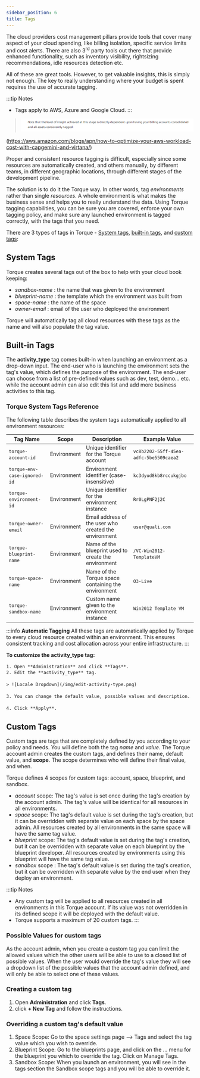 ```yaml
---
sidebar_position: 6
title: Tags
---
```


The cloud providers cost management pillars provide tools that cover many aspect of your cloud spending, like billing isolation, specific service limits and cost alerts. There are also 3<sup>rd</sup> party tools out there that provide enhanced functionality, such as inventory visibility, rightsizing recommendations, idle resources detection etc. 

All of these are great tools. However, to get valuable insights, this is simply not enough. The key to really understanding where your budget is spent requires the use of accurate tagging.

:::tip Notes

- Tags apply to AWS, Azure and Google Cloud.
:::

> ![Locale Dropdown](/img/tags-quote.png)

(https://aws.amazon.com/blogs/apn/how-to-optimize-your-aws-workload-cost-with-capgemini-and-virtana/)

Proper and consistent resource tagging is difficult, especially since some resources are automatically created, and others manually, by different teams, in different geographic locations, through different stages of the development pipeline. 

The solution is to do it the Torque way. In other words, tag *environments* rather than single *resources*. A whole environment is what makes the business sense and helps you to really understand the data. Using Torque tagging capabilities, you can be sure you are covered, enforce your own tagging policy, and make sure any launched environment is tagged correctly, with the tags that you need.

There are 3 types of tags in Torque - [System tags](#system-tags), [built-in tags](#built-in-tags), and [custom tags](#custom-tags):

## System Tags
  
  Torque creates several tags out of the box to help with your cloud book keeping:
  - *sandbox-name* : the name that was given to the environment
  - *blueprint-name* : the template which the environment was built from
  - *space-name* : the name of the space 
  - *owner-email* : email of the user who deployed the environment 

  Torque will automatically tag all cloud resources with these tags as the name and will also populate the tag value.

## Built-in Tags
  
  The __activity_type__ tag comes built-in when launching an environment as a drop-down input. The end-user who is launching the environment sets the tag's value, which defines the purpose of the environment. The end-user can choose from a list of pre-defined values such as dev, test, demo... etc. while the account admin can also edit this list and add more business activities to this tag.

### Torque System Tags Reference

The following table describes the system tags automatically applied to all environment resources:

| Tag Name | Scope | Description | Example Value |
|----------|-------|-------------|---------------|
| `torque-account-id` | Environment | Unique identifier for the Torque account | `vc8b2202-55ff-45ea-adfc-5be5509caea2` |
| `torque-env-case-ignored-id` | Environment | Environment identifier (case-insensitive) | `kc3dyud8kb8rccukgjbo` |
| `torque-environment-id` | Environment | Unique identifier for the environment instance | `Rr0LgPNF2j2C` |
| `torque-owner-email` | Environment | Email address of the user who created the environment | `user@quali.com` |
| `torque-blueprint-name` | Environment | Name of the blueprint used to create the environment | `/VC-Win2012-TemplateVM` |
| `torque-space-name` | Environment | Name of the Torque space containing the environment | `O3-Live` |
| `torque-sandbox-name` | Environment | Custom name given to the environment instance | `Win2012 Template VM` |

:::info
**Automatic Tagging**
All these tags are automatically applied by Torque to every cloud resource created within an environment. This ensures consistent tracking and cost allocation across your entire infrastructure.
:::

  **To customize the activity_type tag:**

    1. Open **Administration** and click **Tags**.
    2. Edit the **activity_type** tag.

    > ![Locale Dropdown](/img/edit-activity-type.png)

    3. You can change the default value, possible values and description.

    4. Click **Apply**.


## Custom Tags

Custom tags are tags that are completely defined by you according to your policy and needs. You will define both the tag *name* and *value*. The Torque account admin creates the custom tags, and defines their name, default value, and **scope**. The scope determines who will define their final value, and when. 

Torque defines 4 scopes for custom tags: account, space, blueprint, and sandbox. 

- *account* scope: The tag's value is set once during the tag's creation by the account admin. The tag's value will be identical for all resources in all environments. 
- *space* scope: The tag's default value is set during the tag's creation, but it can be overridden with separate value on each space by the space admin. All resources created by all environments in the same space will have the same tag value.
- *blueprint* scope: The tag's default value is set during the tag's creation, but it can be overridden with separate value on each blueprint by the blueprint developer. All resources created by environments using this blueprint will have the same tag value.
- *sandbox* scope : The tag's default value is set during the tag's creation, but it can be overridden with separate value by the end user when they deploy an environment.

:::tip Notes

- Any custom tag will be applied to all resources created in all environments in this Torque account. If its value was not overridden in its defined scope it will be deployed with the default value.
- Torque supports a maximum of 20 custom tags.
:::

### Possible Values for custom tags

As the account admin, when you create a custom tag you can limit the allowed values which the other users will be able to use to a closed list of possible values. When the user would override the tag's value they will see a dropdown list of the possible values that the account admin defined, and will only be able to select one of these values.

### Creating a custom tag

1. Open **Administration** and click **Tags**.
2. click **+ New Tag** and follow the instructions.

### Overriding a custom tag's default value

1. Space Scope: Go to the space settings page --> Tags and select the tag value which you wish to override.
2. Blueprint Scope: Go to the blueprints page, and click on the ... menu for the blueprint you which to override the tag. Click on Manage Tags.
3. Sandbox Scope: When you launch an environment, you will see in the tags section the Sandbox scope tags and you will be able to override it.